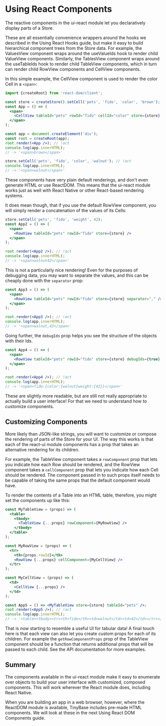 # Using React Components

The reactive components in the ui-react module let you declaratively display
parts of a Store.

These are all essentially convenience wrappers around the hooks we described in
the Using React Hooks guide, but make it easy to build hierarchical component
trees from the Store data. For example, the ValuesView component wraps around
the useValueIds hook to render child ValueView components. Similarly, the
TablesView component wraps around the useTableIds hook to render child TableView
components, which in turn can render child RowView components and CellView
components.

In this simple example, the CellView component is used to render the color Cell
in a `<span>`:

```jsx
import {createRoot} from 'react-dom/client';

const store = createStore().setCell('pets', 'fido', 'color', 'brown');
const App = () => (
  <span>
    <CellView tableId="pets" rowId="fido" cellId="color" store={store} />
  </span>
);

const app = document.createElement('div');
const root = createRoot(app);
root.render(<App />); // !act
console.log(app.innerHTML);
// -> '<span>brown</span>'

store.setCell('pets', 'fido', 'color', 'walnut'); // !act
console.log(app.innerHTML);
// -> '<span>walnut</span>'
```

These components have very plain default renderings, and don't even generate
HTML or use ReactDOM. This means that the ui-react module works just as well
with React Native or other React-based rendering systems.

It does mean though, that if you use the default RowView component, you will
simply render a concatenation of the values of its Cells:

```jsx
store.setCell('pets', 'fido', 'weight', 42);
const App2 = () => (
  <span>
    <RowView tableId="pets" rowId="fido" store={store} />
  </span>
);

root.render(<App2 />); // !act
console.log(app.innerHTML);
// -> '<span>walnut42</span>'
```

This is not a particularly nice rendering! Even for the purposes of debugging
data, you may want to separate the values, and this can be cheaply done with the
`separator` prop:

```jsx
const App3 = () => (
  <span>
    <RowView tableId="pets" rowId="fido" store={store} separator="," />
  </span>
);

root.render(<App3 />); // !act
console.log(app.innerHTML);
// -> '<span>walnut,42</span>'
```

Going further, the `debugIds` prop helps you see the structure of the objects
with their Ids.

```jsx
const App4 = () => (
  <span>
    <RowView tableId="pets" rowId="fido" store={store} debugIds={true} />
  </span>
);

root.render(<App4 />); // !act
console.log(app.innerHTML);
// -> '<span>fido:{color:{walnut}weight:{42}}</span>'
```

These are slightly more readable, but are still not really appropriate to
actually build a user interface! For that we need to understand how to customize
components.

## Customizing Components

More likely than JSON-like strings, you will want to customize or compose the
rendering of parts of the Store for your UI. The way this works is that each of
the react-ui module components has a prop that takes an alternative rendering
for its children.

For example, the TableView component takes a `rowComponent` prop that lets you
indicate how each Row should be rendered, and the RowView component takes a
`cellComponent` prop that lets you indicate how each Cell should be rendered.
The component passed in to such props itself needs to be capable of taking the
same props that the default component would have.

To render the contents of a Table into an HTML table, therefore, you might set
the components up like this:

```jsx
const MyTableView = (props) => (
  <table>
    <tbody>
      <TableView {...props} rowComponent={MyRowView} />
    </tbody>
  </table>
);

const MyRowView = (props) => (
  <tr>
    <th>{props.rowId}</th>
    <RowView {...props} cellComponent={MyCellView} />
  </tr>
);

const MyCellView = (props) => (
  <td>
    <CellView {...props} />
  </td>
);

const App5 = () => <MyTableView store={store} tableId="pets" />;
root.render(<App5 />); // !act
console.log(app.innerHTML);
// -> '<table><tbody><tr><th>fido</th><td>walnut</td><td>42</td></tr></tbody></table>'
```

That is now starting to resemble a useful UI for tabular data! A final touch
here is that each view can also let you create custom props for each of its
children. For example the `getRowComponentProps` prop of the TableView component
should be a function that returns additional props that will be passed to each
child. See the API documentation for more examples.

## Summary

The components available in the ui-react module make it easy to enumerate over
objects to build your user interface with customized, composed components. This
will work wherever the React module does, including React Native.

When you are building an app in a web browser, however, where the ReactDOM
module is available, TinyBase includes pre-made HTML components. We will look at
these in the next Using React DOM Components guide.
